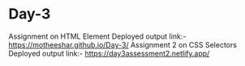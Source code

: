 # Day-3
Assignment on HTML Element 
Deployed output link:-  https://motheeshar.github.io/Day-3/
Assignment 2 on CSS Selectors Deployed output link:- https://day3assessment2.netlify.app/

